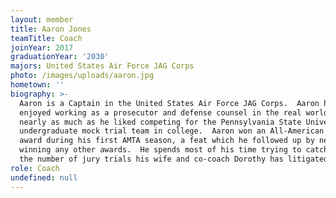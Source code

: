 ```yaml
---
layout: member
title: Aaron Jones
teamTitle: Coach
joinYear: 2017
graduationYear: '2030'
majors: United States Air Force JAG Corps
photo: /images/uploads/aaron.jpg
hometown: ''
biography: >-
  Aaron is a Captain in the United States Air Force JAG Corps.  Aaron has
  enjoyed working as a prosecutor and defense counsel in the real world, but not
  nearly as much as he liked competing for the Pennsylvania State University's
  undergraduate mock trial team in college.  Aaron won an All-American Attorney
  award during his first AMTA season, a feat which he followed up by never
  winning any other awards.  ​He spends most of his time trying to catch up to
  the number of jury trials his wife and co-coach Dorothy has litigated.
role: Coach
undefined: null
---
```




